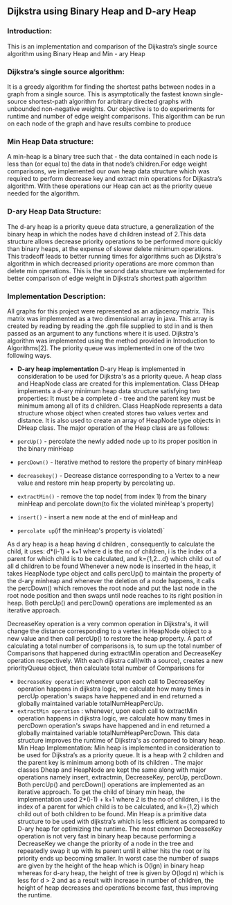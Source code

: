 ## Dijkstra using Binary Heap and D-ary Heap

### Introduction:
This is an implementation and comparison of the 
 Dijkastra’s single source algorithm using Binary Heap and Min - ary Heap

### Dijkstra’s single source algorithm:
It is a greedy algorithm for finding the shortest
paths between nodes in a graph from a single source. This is asymptotically the
fastest known single-source shortest-path algorithm for arbitrary directed graphs
with unbounded non-negative weights. Our objective is to do experiments for
runtime and number of edge weight comparisons. This algorithm can be run on each
node of the graph and have results combine to produce

### Min Heap Data structure:
A min-heap is a binary tree such that - the data
contained in each node is less than (or equal to) the data in that node’s
children.For edge weight comparisons, we implemented our own heap data
structure which was required to perform decrease key and extract min
operations for Dijkastra’s algorithm. With these operations our Heap can act
as the priority queue needed for the algorithm.

### D-ary Heap Data Structure:

The d-ary heap is a priority queue data structure,
    a generalization of the binary heap in which the nodes have d children
    instead of 2.This data structure allows decrease priority operations to be
    performed more quickly than binary heaps, at the expense of slower delete
    minimum operations. This tradeoff leads to better running times for
    algorithms such as Dijkstra's algorithm in which decreased priority
    operations are more common than delete min operations. This is the second
    data structure we implemented for better comparison of edge weight in
    Dijkstra’s shortest path algorithm


### Implementation Description:
All graphs for this project were represented as an adjacency matrix. This matrix was
implemented as a two dimensional array in java. This array is created by reading by reading
the .gph file supplied to std in and is then passed as an argument to any functions where it
is used.
Dijkstra's algorithm was implemented using the method provided in Introduction to
Algorithms[2]. The priority queue was implemented in one of the two following ways.
- **D-ary heap implementation**
D-ary Heap is implemented in consideration to be used for Dijkstra's as a priority queue. A
heap class and HeapNode class are created for this implementation. Class DHeap
implements a d-ary minimum heap data structure satisfying two properties: It must be a
complete d - tree and the parent key must be minimum among all of its d children. Class
HeapNode represents a data structure whose object when created stores two values vertex
and distance. It is also used to create an array of HeapNode type objects in DHeap class. The
major operation of the Heap class are as follows:

- `percUp()` - percolate the newly added node up to its proper position in the binary minHeap

- `percDown()` - Iterative method to restore the property of binary minHeap

- `decreasekey()` - Decrease distance corresponding to a Vertex to a new value and restore min
heap property by percolating up.

- `extractMin()` - remove the top node( from index 1) from the binary minHeap and percolate
down(to fix the violated minHeap's property)

- `insert()` - insert a new node at the end of minHeap and

 - `percolate up`(if the minHeap's
property is violated)`

As d ary heap is a heap having d children , consequently to calculate the child, it uses:
d*(i-1) + k+1
where d is the no of children, i is the index of a parent for which child is to be calculated,
and k={1,2...d} which child out of all d children to be found
Whenever a new node is inserted in the heap, it takes HeapNode type object and calls
percUp() to maintain the property of the d-ary minheap and whenever the deletion of a
node happens, it calls the percDown() which removes the root node and put the last node
in the root node position and then swaps until node reaches to its right position in heap.
Both percUp() and percDown() operations are implemented as an iterative approach.

DecreaseKey operation is a very common operation in Dijkstra's, it will change the distance
corresponding to a vertex in HeapNode object to a new value and then call percUp() to
restore the heap property.
A part of calculating a total number of comparisons is, to sum up the total number of
Comparisons that happened during extractMin operation and DecreaseKey operation
respectively. With each dijkstra call(with a source), creates a new priorityQueue object,
then calculate total number of Comparisons for
- `DecreaseKey operation`: whenever upon each call to DecreaseKey operation happens in
dijkstra logic, we calculate how many times in percUp operation's swaps have happened
and in end returned a globally maintained variable totalNumHeapPercUp.
- `extractMin operation` : whenever, upon each call to extractMin operation happens in
dijkstra logic, we calculate how many times in percDown operation's swaps have happened
and in end returned a globally maintained variable totalNumHeapPercDown.
This data structure improves the runtime of Dijkstra's as compared to binary heap.
Min Heap Implementation:
Min heap is implemented in consideration to be used for Dijkstra’s as a priority queue. It is
a heap with 2 children and the parent key is minimum among both of its children . The
major classes Dheap and HeapNode are kept the same along with major operations namely
insert, extractmin, DecreaseKey, percUp, percDown.
Both percUp() and percDown() operations are implemented as an iterative approach.
To get the child of binary min heap, the implementation used 2*(i-1) + k+1
where 2 is the no of children, i is the index of a parent for which child is to be calculated,
and k={1,2} which child out of both children to be found.
Min Heap is a primitive data structure to be used with dijkstra’s which is less efficient as
compared to D-ary heap for optimizing the runtime.
The most common DecreaseKey operation is not very fast in binary heap because
performing a DecreaseKey we change the priority of a node in the tree and repeatedly swap
it up with its parent until it either hits the root or its priority ends up becoming smaller. In
worst case the number of swaps are given by the height of the heap which is O(lgn) in
binary heap whereas for d-ary heap, the height of tree is given by O(logd n) which is less for
d > 2 and as a result with increase in number of children, the height of heap decreases and
operations become fast, thus improving the runtime.